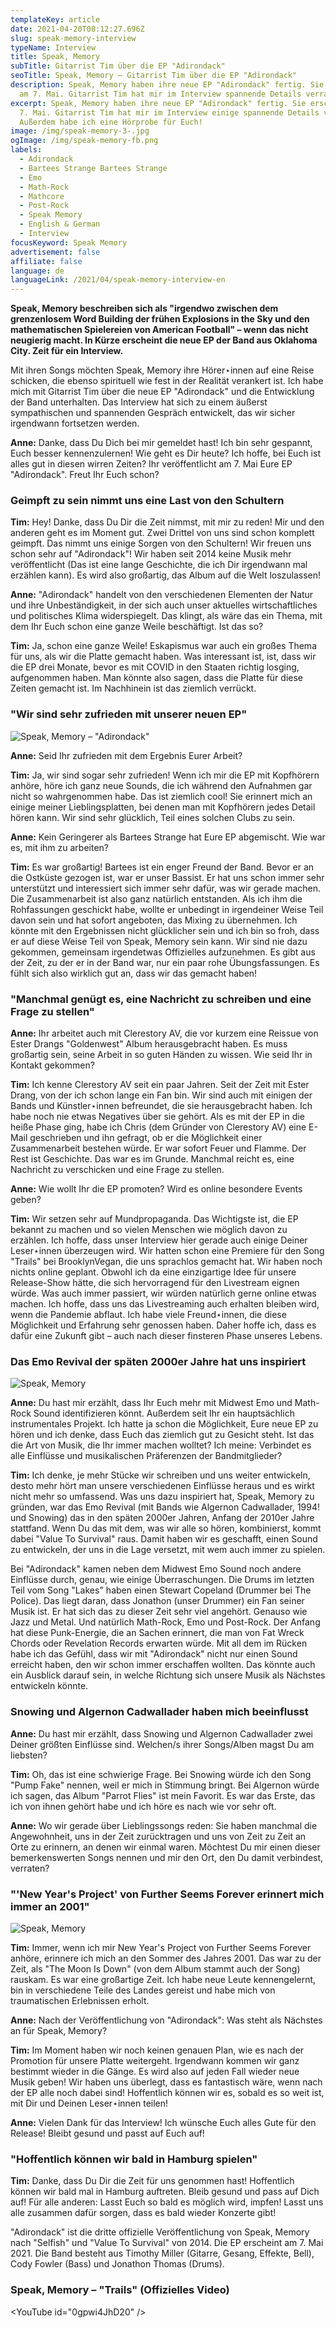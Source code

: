 ```yaml
---
templateKey: article
date: 2021-04-20T08:12:27.696Z
slug: speak-memory-interview
typeName: Interview
title: Speak, Memory
subTitle: Gitarrist Tim über die EP "Adirondack"
seoTitle: Speak, Memory – Gitarrist Tim über die EP "Adirondack"
description: Speak, Memory haben ihre neue EP "Adirondack" fertig. Sie erscheint
  am 7. Mai. Gitarrist Tim hat mir im Interview spannende Details verraten.
excerpt: Speak, Memory haben ihre neue EP "Adirondack" fertig. Sie erscheint am
  7. Mai. Gitarrist Tim hat mir im Interview einige spannende Details verraten.
  Außerdem habe ich eine Hörprobe für Euch!
image: /img/speak-memory-3-.jpg
ogImage: /img/speak-memory-fb.png
labels:
  - Adirondack
  - Bartees Strange Bartees Strange
  - Emo
  - Math-Rock
  - Mathcore
  - Post-Rock
  - Speak Memory
  - English & German
  - Interview
focusKeyword: Speak Memory
advertisement: false
affiliate: false
language: de
languageLink: /2021/04/speak-memory-interview-en
---
```

**Speak, Memory beschreiben sich als "irgendwo zwischen dem grenzenlosem Word Building der frühen Explosions in the Sky und den mathematischen Spielereien von American Football" – wenn das nicht neugierig macht. In Kürze erscheint die neue EP der Band aus Oklahoma City. Zeit für ein Interview.**

Mit ihren Songs möchten Speak, Memory ihre Hörer⋆innen auf eine Reise schicken, die ebenso spirituell wie fest in der Realität verankert ist. Ich habe mich mit Gitarrist Tim über die neue EP "Adirondack" und die Entwicklung der Band unterhalten. Das Interview hat sich zu einem äußerst sympathischen und spannenden Gespräch entwickelt, das wir sicher irgendwann fortsetzen werden.

**Anne:** Danke, dass Du Dich bei mir gemeldet hast! Ich bin sehr gespannt, Euch besser kennenzulernen! Wie geht es Dir heute? Ich hoffe, bei Euch ist alles gut in diesen wirren Zeiten? Ihr veröffentlicht am 7. Mai Eure EP "Adirondack". Freut Ihr Euch schon?

### Geimpft zu sein nimmt uns eine Last von den Schultern

**Tim:** Hey! Danke, dass Du Dir die Zeit nimmst, mit mir zu reden! Mir und den anderen geht es im Moment gut. Zwei Drittel von uns sind schon komplett geimpft. Das nimmt uns einige Sorgen von den Schultern! Wir freuen uns schon sehr auf "Adirondack"! Wir haben seit 2014 keine Musik mehr veröffentlicht (Das ist eine lange Geschichte, die ich Dir irgendwann mal erzählen kann). Es wird also großartig, das Album auf die Welt loszulassen!

**Anne:** "Adirondack" handelt von den verschiedenen Elementen der Natur und ihre Unbeständigkeit, in der sich auch unser aktuelles wirtschaftliches und politisches Klima widerspiegelt. Das klingt, als wäre das ein Thema, mit dem Ihr Euch schon eine ganze Weile beschäftigt. Ist das so?

**Tim:** Ja, schon eine ganze Weile! Eskapismus war auch ein großes Thema für uns, als wir die Platte gemacht haben. Was interessant ist, ist, dass wir die EP drei Monate, bevor es mit COVID in den Staaten richtig losging, aufgenommen haben. Man könnte also sagen, dass die Platte für diese Zeiten gemacht ist. Im Nachhinein ist das ziemlich verrückt.

### "Wir sind sehr zufrieden mit unserer neuen EP"

![Speak, Memory – "Adirondack"](/img/speak-memory-adirondack.jpeg "Speak, Memory")

**Anne:** Seid Ihr zufrieden mit dem Ergebnis Eurer Arbeit?

**Tim:** Ja, wir sind sogar sehr zufrieden! Wenn ich mir die EP mit Kopfhörern anhöre, höre ich ganz neue Sounds, die ich während den Aufnahmen gar nicht so wahrgenommen habe. Das ist ziemlich cool! Sie erinnert mich an einige meiner Lieblingsplatten, bei denen man mit Kopfhörern jedes Detail hören kann. Wir sind sehr glücklich, Teil eines solchen Clubs zu sein.

**Anne:** Kein Geringerer als Bartees Strange hat Eure EP abgemischt. Wie war es, mit ihm zu arbeiten?

**Tim:** Es war großartig! Bartees ist ein enger Freund der Band. Bevor er an die Ostküste gezogen ist, war er unser Bassist. Er hat uns schon immer sehr unterstützt und interessiert sich immer sehr dafür, was wir gerade machen. Die Zusammenarbeit ist also ganz natürlich entstanden. Als ich ihm die Rohfassungen geschickt habe, wollte er unbedingt in irgendeiner Weise Teil davon sein und hat sofort angeboten, das Mixing zu übernehmen. Ich könnte mit den Ergebnissen nicht glücklicher sein und ich bin so froh, dass er auf diese Weise Teil von Speak, Memory sein kann. Wir sind nie dazu gekommen, gemeinsam irgendetwas Offizielles aufzunehmen. Es gibt aus der Zeit, zu der er in der Band war, nur ein paar rohe Übungsfassungen. Es fühlt sich also wirklich gut an, dass wir das gemacht haben!

### "Manchmal genügt es, eine Nachricht zu schreiben und eine Frage zu stellen"

**Anne:** Ihr arbeitet auch mit Clerestory AV, die vor kurzem eine Reissue von Ester Drangs "Goldenwest" Album herausgebracht haben. Es muss großartig sein, seine Arbeit in so guten Händen zu wissen. Wie seid Ihr in Kontakt gekommen?

**Tim:** Ich kenne Clerestory AV seit ein paar Jahren. Seit der Zeit mit Ester Drang, von der ich schon lange ein Fan bin. Wir sind auch mit einigen der Bands und Künstler⋆innen befreundet, die sie herausgebracht haben. Ich habe noch nie etwas Negatives über sie gehört. Als es mit der EP in die heiße Phase ging, habe ich Chris (dem Gründer von Clerestory AV) eine E-Mail geschrieben und ihn gefragt, ob er die Möglichkeit einer Zusammenarbeit bestehen würde. Er war sofort Feuer und Flamme. Der Rest ist Geschichte. Das war es im Grunde. Manchmal reicht es, eine Nachricht zu verschicken und eine Frage zu stellen.

**Anne:** Wie wollt Ihr die EP promoten? Wird es online besondere Events geben?

**Tim:** Wir setzen sehr auf Mundpropaganda. Das Wichtigste ist, die EP bekannt zu machen und so vielen Menschen wie möglich davon zu erzählen. Ich hoffe, dass unser Interview hier gerade auch einige Deiner Leser⋆innen überzeugen wird. Wir hatten schon eine Premiere für den Song "Trails" bei BrooklynVegan, die uns sprachlos gemacht hat. Wir haben noch nichts online geplant. Obwohl ich da eine einzigartige Idee für unsere Release-Show hätte, die sich hervorragend für den Livestream eignen würde. Was auch immer passiert, wir würden natürlich gerne online etwas machen. Ich hoffe, dass uns das Livestreaming auch erhalten bleiben wird, wenn die Pandemie abflaut. Ich habe viele Freund⋆innen, die diese Möglichkeit und Erfahrung sehr genossen haben. Daher hoffe ich, dass es dafür eine Zukunft gibt – auch nach dieser finsteren Phase unseres Lebens.

### Das Emo Revival der späten 2000er Jahre hat uns inspiriert

![Speak, Memory](/img/speak-memory-1-.jpg "Speak, Memory")

**Anne:** Du hast mir erzählt, dass Ihr Euch mehr mit Midwest Emo und Math-Rock Sound identifizieren könnt. Außerdem seit Ihr ein hauptsächlich instrumentales Projekt. Ich hatte ja schon die Möglichkeit, Eure neue EP zu hören und ich denke, dass Euch das ziemlich gut zu Gesicht steht. Ist das die Art von Musik, die Ihr immer machen wolltet? Ich meine: Verbindet es alle Einflüsse und musikalischen Präferenzen der Bandmitglieder?

**Tim:** Ich denke, je mehr Stücke wir schreiben und uns weiter entwickeln, desto mehr hört man unsere verschiedenen Einflüsse heraus und es wirkt nicht mehr so umfassend. Was uns dazu inspiriert hat, Speak, Memory zu gründen, war das Emo Revival (mit Bands wie Algernon Cadwallader, 1994! und Snowing) das in den späten 2000er Jahren, Anfang der 2010er Jahre stattfand. Wenn Du das mit dem, was wir alle so hören, kombinierst, kommt dabei "Value To Survival" raus. Damit haben wir es geschafft, einen Sound zu entwickeln, der uns in die Lage versetzt, mit wem auch immer zu spielen.

Bei "Adirondack" kamen neben dem Midwest Emo Sound noch andere Einflüsse durch, genau, wie einige Überraschungen. Die Drums im letzten Teil vom Song "Lakes" haben einen Stewart Copeland (Drummer bei The Police). Das liegt daran, dass Jonathon (unser Drummer) ein Fan seiner Musik ist. Er hat sich das zu dieser Zeit sehr viel angehört. Genauso wie Jazz und Metal. Und natürlich Math-Rock, Emo und Post-Rock. Der Anfang hat diese Punk-Energie, die an Sachen erinnert, die man von Fat Wreck Chords oder Revelation Records erwarten würde. Mit all dem im Rücken habe ich das Gefühl, dass wir mit "Adirondack" nicht nur einen Sound erreicht haben, den wir schon immer erschaffen wollten. Das könnte auch ein Ausblick darauf sein, in welche Richtung sich unsere Musik als Nächstes entwickeln könnte.

### Snowing und Algernon Cadwallader haben mich beeinflusst

**Anne:** Du hast mir erzählt, dass Snowing und Algernon Cadwallader zwei Deiner größten Einflüsse sind. Welchen/s ihrer Songs/Alben magst Du am liebsten?

**Tim:** Oh, das ist eine schwierige Frage. Bei Snowing würde ich den Song "Pump Fake" nennen, weil er mich in Stimmung bringt. Bei Algernon würde ich sagen, das Album "Parrot Flies" ist mein Favorit. Es war das Erste, das ich von ihnen gehört habe und ich höre es nach wie vor sehr oft.

**Anne:** Wo wir gerade über Lieblingssongs reden: Sie haben manchmal die Angewohnheit, uns in der Zeit zurücktragen und uns von Zeit zu Zeit an Orte zu erinnern, an denen wir einmal waren. Möchtest Du mir einen dieser bemerkenswerten Songs nennen und mir den Ort, den Du damit verbindest, verraten?

### "'New Year's Project' von Further Seems Forever erinnert mich immer an 2001"

![Speak, Memory](/img/speak-memory-5-.jpg "Speak, Memory")

**Tim:** Immer, wenn ich mir New Year's Project von Further Seems Forever anhöre, erinnere ich mich an den Sommer des Jahres 2001. Das war zu der Zeit, als "The Moon Is Down" (von dem Album stammt auch der Song) rauskam. Es war eine großartige Zeit. Ich habe neue Leute kennengelernt, bin in verschiedene Teile des Landes gereist und habe mich von traumatischen Erlebnissen erholt.

**Anne:** Nach der Veröffentlichung von "Adirondack": Was steht als Nächstes an für Speak, Memory?

**Tim:** Im Moment haben wir noch keinen genauen Plan, wie es nach der Promotion für unsere Platte weitergeht. Irgendwann kommen wir ganz bestimmt wieder in die Gänge. Es wird also auf jeden Fall wieder neue Musik geben! Wir haben uns überlegt, dass es fantastisch wäre, wenn nach der EP alle noch dabei sind! Hoffentlich können wir es, sobald es so weit ist, mit Dir und Deinen Leser⋆innen teilen!

**Anne:** Vielen Dank für das Interview! Ich wünsche Euch alles Gute für den Release! Bleibt gesund und passt auf Euch auf!

### "Hoffentlich können wir bald in Hamburg spielen"

**Tim:** Danke, dass Du Dir die Zeit für uns genommen hast! Hoffentlich können wir bald mal in Hamburg auftreten. Bleib gesund und pass auf Dich auf! Für alle anderen: Lasst Euch so bald es möglich wird, impfen! Lasst uns alle zusammen dafür sorgen, dass es bald wieder Konzerte gibt!

"Adirondack" ist die dritte offizielle Veröffentlichung von Speak, Memory nach "Selfish" und "Value To Survival" von 2014. Die EP erscheint am 7. Mai 2021. Die Band besteht aus Timothy Miller (Gitarre, Gesang, Effekte, Bell), Cody Fowler (Bass) und Jonathon Thomas (Drums).

### Speak, Memory – "Trails" (Offizielles Video)

<YouTube id="0gpwi4JhD20" />